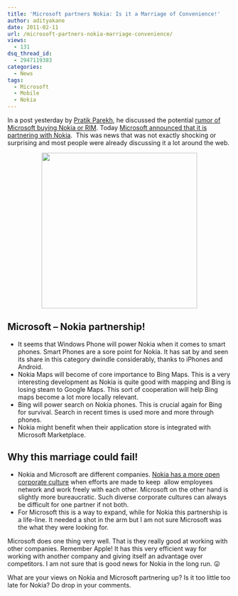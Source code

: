 ```yaml
---
title: 'Microsoft partners Nokia: Is it a Marriage of Convenience!'
author: adityakane
date: 2011-02-11
url: /microsoft-partners-nokia-marriage-convenience/
views:
  - 131
dsq_thread_id:
  - 2947119383
categories:
  - News
tags:
  - Microsoft
  - Mobile
  - Nokia
---
```

In a post yesterday by [Pratik Parekh][1], he discussed the potential [rumor of Microsoft buying Nokia or RIM][2]. Today <a href="http://www.microsoft.com/presspass/press/2011/feb11/02-11partnership.mspx" onclick="_gaq.push(['_trackEvent', 'outbound-article', 'http://www.microsoft.com/presspass/press/2011/feb11/02-11partnership.mspx', 'Microsoft announced that it is partnering with Nokia']);" >Microsoft announced that it is partnering with Nokia</a>.  This was news that was not exactly shocking or surprising and most people were already discussing it a lot around the web.

<p style="text-align: center;">
  <a href="http://cdn.devilsworkshop.org/files/2011/02/Nokia_Microsoft_partnership.png"><img class="size-full wp-image-37631 aligncenter" title="Nokia_Microsoft_partnership" src="http://cdn.devilsworkshop.org/files/2011/02/Nokia_Microsoft_partnership.png" alt="" width="350" height="350" /></a>
</p>

## Microsoft &#8211; Nokia partnership!

  * It seems that Windows Phone will power Nokia when it comes to smart phones. Smart Phones are a sore point for Nokia. It has sat by and seen its share in this category dwindle considerably, thanks to iPhones and Android.
  * Nokia Maps will become of core importance to Bing Maps. This is a very interesting development as Nokia is quite good with mapping and Bing is losing steam to Google Maps. This sort of cooperation will help Bing maps become a lot more locally relevant.
  * Bing will power search on Nokia phones. This is crucial again for Bing for survival. Search in recent times is used more and more through phones.
  * Nokia might benefit when their application store is integrated with Microsoft Marketplace.

## Why this marriage could fail!

  * Nokia and Microsoft are different companies. <a href="http://en.wikipedia.org/wiki/Nokia#Corporate_culture" onclick="_gaq.push(['_trackEvent', 'outbound-article', 'http://en.wikipedia.org/wiki/Nokia#Corporate_culture', 'Nokia has a more open corporate culture']);" >Nokia has a more open corporate culture</a> when efforts are made to keep  allow employees network and work freely with each other. Microsoft on the other hand is slightly more bureaucratic. Such diverse corporate cultures can always be difficult for one partner if not both.
  * For Microsoft this is a way to expand, while for Nokia this partnership is a life-line. It needed a shot in the arm but I am not sure Microsoft was the what they were looking for.

Microsoft does one thing very well. That is they really good at working with other companies. Remember Apple! It has this very efficient way for working with another company and giving itself an advantage over competitors. I am not sure that is good news for Nokia in the long run. 😛

What are your views on Nokia and Microsoft partnering up? Is it too little too late for Nokia? Do drop in your comments.

 [1]: http://devilsworkshop.org/author/pratikparekh/
 [2]: http://devilsworkshop.org/microsoft-buying-nokia-rim/
